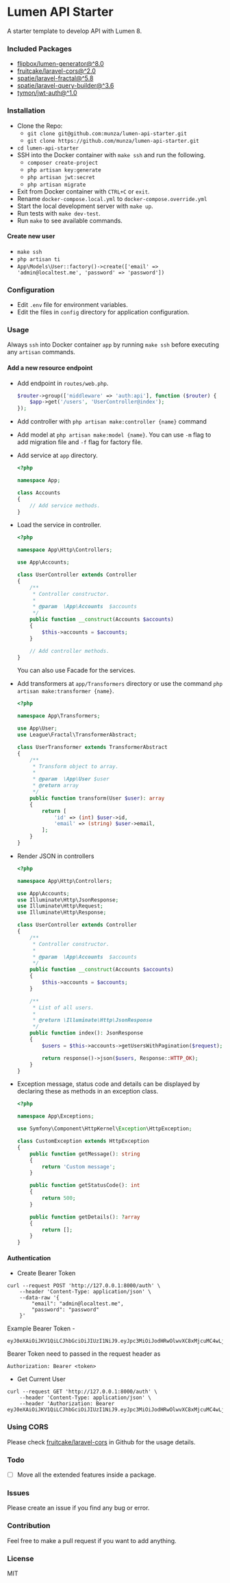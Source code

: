# Lumen API Starter

A starter template to develop API with Lumen 8.

### Included Packages

- [flipbox/lumen-generator@^8.0](https://github.com/flipboxstudio/lumen-generator)
- [fruitcake/laravel-cors@^2.0](https://github.com/fruitcake/laravel-cors)
- [spatie/laravel-fractal@^5.8](https://github.com/spatie/laravel-fractal)
- [spatie/laravel-query-builder@^3.6](https://github.com/spatie/laravel-query-builder)
- [tymon/jwt-auth@^1.0](https://github.com/tymondesigns/jwt-auth)

### Installation

- Clone the Repo:
    - `git clone git@github.com:munza/lumen-api-starter.git`
    - `git clone https://github.com/munza/lumen-api-starter.git`
- `cd lumen-api-starter`
- SSH into the Docker container with `make ssh` and run the following.
    - `composer create-project`
    - `php artisan key:generate`
    - `php artisan jwt:secret`
    - `php artisan migrate`
- Exit from Docker container with `CTRL+C` or `exit`.
- Rename `docker-compose.local.yml` to `docker-compose.override.yml`
- Start the local development server with `make up`.
- Run tests with `make dev-test`.
- Run `make` to see available commands.

#### Create new user

- `make ssh`
- `php artisan ti`
- `App\Models\User::factory()->create(['email' => 'admin@localtest.me', 'password' => 'password'])`

### Configuration

- Edit `.env` file for environment variables.
- Edit the files in `config` directory for application configuration.

### Usage

Always `ssh` into Docker container `app` by running `make ssh` before executing any `artisan` commands.

#### Add a new resource endpoint

- Add endpoint in `routes/web.php`.

    ```php
    $router->group(['middleware' => 'auth:api'], function ($router) {
        $app->get('/users', 'UserController@index');
    });
    ```

- Add controller with `php artisan make:controller {name}` command

- Add model at `php artisan make:model {name}`. You can use `-m` flag to add migration file and `-f` flag for factory file.

- Add service at `app` directory.

    ```php
    <?php

    namespace App;

    class Accounts
    {
        // Add service methods.
    }
    ```

- Load the service in controller.

    ```php
    <?php

    namespace App\Http\Controllers;

    use App\Accounts;

    class UserController extends Controller
    {
        /**
         * Controller constructor.
         *
         * @param  \App\Accounts  $accounts
         */
        public function __construct(Accounts $accounts)
        {
            $this->accounts = $accounts;
        }

        // Add controller methods.
    }
    ```

    You can also use Facade for the services.

- Add transformers at `app/Transformers` directory or use the command `php artisan make:transformer {name}`.

    ```php
    <?php

    namespace App\Transformers;

    use App\User;
    use League\Fractal\TransformerAbstract;

    class UserTransformer extends TransformerAbstract
    {
        /**
         * Transform object to array.
         *
         * @param  \App\User $user
         * @return array
         */
        public function transform(User $user): array
        {
            return [
                'id' => (int) $user->id,
                'email' => (string) $user->email,
            ];
        }
    }
    ```

- Render JSON in controllers

    ```php
    <?php

    namespace App\Http\Controllers;

    use App\Accounts;
    use Illuminate\Http\JsonResponse;
    use Illuminate\Http\Request;
    use Illuminate\Http\Response;

    class UserController extends Controller
    {
        /**
         * Controller constructor.
         *
         * @param  \App\Accounts  $accounts
         */
        public function __construct(Accounts $accounts)
        {
            $this->accounts = $accounts;
        }

        /**
         * List of all users.
         *
         * @return \Illuminate\Http\JsonResponse
         */
        public function index(): JsonResponse
        {
            $users = $this->accounts->getUsersWithPagination($request);

            return response()->json($users, Response::HTTP_OK);
        }
    }
    ```

- Exception message, status code and details can be displayed by declaring these as methods in an exception class.

    ```php
    <?php

    namespace App\Exceptions;

    use Symfony\Component\HttpKernel\Exception\HttpException;

    class CustomException extends HttpException
    {
        public function getMessage(): string
        {
            return 'Custom message';
        }

        public function getStatusCode(): int
        {
            return 500;
        }

        public function getDetails(): ?array
        {
            return [];
        }
    }
    ```

#### Authentication

- Create Bearer Token

```
curl --request POST 'http://127.0.0.1:8000/auth' \
    --header 'Content-Type: application/json' \
    --data-raw '{
        "email": "admin@localtest.me",
        "password": "password"
    }'
```

Example Bearer Token -

```
eyJ0eXAiOiJKV1QiLCJhbGciOiJIUzI1NiJ9.eyJpc3MiOiJodHRwOlwvXC8xMjcuMC4wLjE6ODAwMFwvYXV0aCIsImlhdCI6MTYzNDI2MTQzNSwiZXhwIjoxNjM0MjY1MDM1LCJuYmYiOjE2MzQyNjE0MzUsImp0aSI6IlVzVm1PZk52dTBrOTZFYk4iLCJzdWIiOjEsInBydiI6IjIzYmQ1Yzg5NDlmNjAwYWRiMzllNzAxYzQwMDg3MmRiN2E1OTc2ZjcifQ.xjvzoFCkxlB_k2z0R0zkeatDDRU0hAbRFMETAEZBsss
```

Bearer Token need to passed in the request header as 

```
Authorization: Bearer <token>
```

- Get Current User

```
curl --request GET 'http://127.0.0.1:8000/auth' \
    --header 'Content-Type: application/json' \
    --header 'Authorization: Bearer eyJ0eXAiOiJKV1QiLCJhbGciOiJIUzI1NiJ9.eyJpc3MiOiJodHRwOlwvXC8xMjcuMC4wLjE6ODAwMFwvYXV0aCIsImlhdCI6MTYzNDI2MTQzNSwiZXhwIjoxNjM0MjY1MDM1LCJuYmYiOjE2MzQyNjE0MzUsImp0aSI6IlVzVm1PZk52dTBrOTZFYk4iLCJzdWIiOjEsInBydiI6IjIzYmQ1Yzg5NDlmNjAwYWRiMzllNzAxYzQwMDg3MmRiN2E1OTc2ZjcifQ.xjvzoFCkxlB_k2z0R0zkeatDDRU0hAbRFMETAEZBsss'
```

### Using CORS

Please check [fruitcake/laravel-cors](https://github.com/fruitcake/laravel-cors) in Github for the usage details.

### Todo

- [ ] Move all the extended features inside a package.

### Issues

Please create an issue if you find any bug or error.

### Contribution

Feel free to make a pull request if you want to add anything.

### License

MIT
